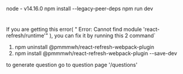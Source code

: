 node - v14.16.0
npm install --legacy-peer-deps
npm run dev

#
If you are getting this error( " Error: Cannot find module 'react-refresh/runtime'" ),
you can fix it by running this 2 command`

1. npm uninstall @pmmmwh/react-refresh-webpack-plugin
2. npm install @pmmmwh/react-refresh-webpack-plugin --save-dev



to generate question go to question page '/questions'